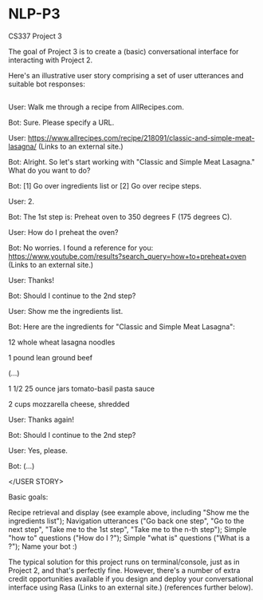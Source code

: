 # NLP-P3
CS337 Project 3

The goal of Project 3 is to create a (basic) conversational interface for interacting with Project 2.

Here's an illustrative user story comprising a set of user utterances and suitable bot responses:


## <USER STORY>

User: Walk me through a recipe from AllRecipes.com.

Bot: Sure. Please specify a URL.

User: https://www.allrecipes.com/recipe/218091/classic-and-simple-meat-lasagna/ (Links to an external site.)

Bot: Alright. So let's start working with "Classic and Simple Meat Lasagna." What do you want to do?

Bot: [1] Go over ingredients list or [2] Go over recipe steps.

User: 2.

Bot: The 1st step is: Preheat oven to 350 degrees F (175 degrees C).

User: How do I preheat the oven?

Bot: No worries. I found a reference for you: https://www.youtube.com/results?search_query=how+to+preheat+oven (Links to an external site.)

User: Thanks!

Bot: Should I continue to the 2nd step?

User: Show me the ingredients list.

Bot: Here are the ingredients for "Classic and Simple Meat Lasagna":

12 whole wheat lasagna noodles

1 pound lean ground beef

(...)

1 1/2 25 ounce jars tomato-basil pasta sauce

2 cups mozzarella cheese, shredded

User: Thanks again!

Bot: Should I continue to the 2nd step?

User: Yes, please.

Bot: (...)

</USER STORY>

 

Basic goals:

Recipe retrieval and display (see example above, including "Show me the ingredients list");
Navigation utterances ("Go back one step", "Go to the next step", "Take me to the 1st step", "Take me to the n-th step");
Simple "how to" questions ("How do I <technique being mentioned>?");
Simple "what is" questions ("What is a <tool being mentioned>?");
Name your bot :)
 

The typical solution for this project runs on terminal/console, just as in Project 2, and that's perfectly fine. However, there's a number of extra credit opportunities available if you design and deploy your conversational interface using Rasa (Links to an external site.) (references further below).